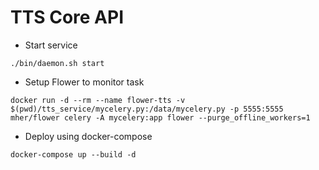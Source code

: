# TTS Core API

- Start service
```shell
./bin/daemon.sh start
```

- Setup Flower to monitor task

```shell
docker run -d --rm --name flower-tts -v $(pwd)/tts_service/mycelery.py:/data/mycelery.py -p 5555:5555 mher/flower celery -A mycelery:app flower --purge_offline_workers=1
```

- Deploy using docker-compose

```shell
docker-compose up --build -d
```